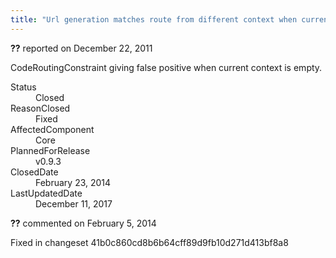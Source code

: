```yaml
---
title: "Url generation matches route from different context when current context is empty (root namespace) #674"
---
```

<div class="issue-report"><div class="issue-header"><b>??</b> reported on <time datetime="2011-12-22T18:12:26.99-08:00" title="2011-12-22T18:12:26.99-08:00">December 22, 2011</time></div><div class="issue-message" markdown="1">

CodeRoutingConstraint giving false positive when current context is empty.

</div><div class="issue-footer"><dl><dt>Status</dt><dd>Closed</dd><dt>ReasonClosed</dt><dd>Fixed</dd><dt>AffectedComponent</dt><dd>Core</dd><dt>PlannedForRelease</dt><dd>v0.9.3</dd><dt>ClosedDate</dt><dd><time datetime="2014-02-23T19:00:51.357-08:00" title="2014-02-23T19:00:51.357-08:00">February 23, 2014</time></dd><dt>LastUpdatedDate</dt><dd><time datetime="2017-12-11T02:15:56.247-08:00" title="2017-12-11T02:15:56.247-08:00">December 11, 2017</time></dd></dl></div></div><div id="comment-132733" class="issue-comment"><div class="issue-header"><b>??</b> commented on <time datetime="2014-02-05T11:42:29.9-08:00" title="2014-02-05T11:42:29.9-08:00">February 5, 2014</time></div><div class="issue-message" markdown="1">

Fixed in changeset 41b0c860cd8b6b64cff89d9fb10d271d413bf8a8

</div></div>